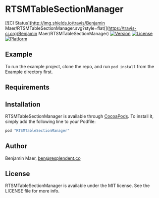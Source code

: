 # RTSMTableSectionManager

[![CI Status](http://img.shields.io/travis/Benjamin Maer/RTSMTableSectionManager.svg?style=flat)](https://travis-ci.org/Benjamin Maer/RTSMTableSectionManager)
[![Version](https://img.shields.io/cocoapods/v/RTSMTableSectionManager.svg?style=flat)](http://cocoapods.org/pods/RTSMTableSectionManager)
[![License](https://img.shields.io/cocoapods/l/RTSMTableSectionManager.svg?style=flat)](http://cocoapods.org/pods/RTSMTableSectionManager)
[![Platform](https://img.shields.io/cocoapods/p/RTSMTableSectionManager.svg?style=flat)](http://cocoapods.org/pods/RTSMTableSectionManager)

## Example

To run the example project, clone the repo, and run `pod install` from the Example directory first.

## Requirements

## Installation

RTSMTableSectionManager is available through [CocoaPods](http://cocoapods.org). To install
it, simply add the following line to your Podfile:

```ruby
pod "RTSMTableSectionManager"
```

## Author

Benjamin Maer, ben@resplendent.co

## License

RTSMTableSectionManager is available under the MIT license. See the LICENSE file for more info.
